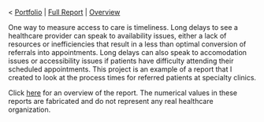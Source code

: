 < [Portfolio](https://907sjl.github.io) | [Full Report](https://907sjl.github.io/pdf/Referral%20Wait%20Time.pdf) | [Overview](/referrals_report) 

One way to measure access to care is timeliness.  Long delays to see a healthcare provider can speak to availability issues, either a lack of resources or inefficiencies that result in a less than optimal conversion of referrals into appointments. Long delays can also speak to accomodation issues or accessibility issues if patients have difficulty attending their scheduled appointments.
This project is an example of a report that I created to look at the process times for referred patients at specialty clinics. 

Click [here](/referrals_report) for an overview of the report.  The numerical values in these reports are fabricated and do not represent any real healthcare organization. 


